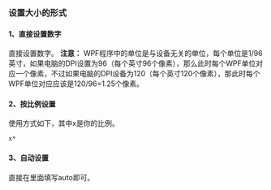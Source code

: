 ### 设置大小的形式
#### 1、直接设置数字
直接设置数字。
**注意：** WPF程序中的单位是与设备无关的单位，每个单位是1/96英寸，如果电脑的DPI设置为96（每个英寸96个像素），那么此时每个WPF单位对应一个像素，不过如果电脑的DPI设备为120（每个英寸120个像素），那此时每个WPF单位对应应该是120/96=1.25个像素。
#### 2、按比例设置
使用方式如下，其中x是你的比例。
```xaml
x*
```
#### 3、自动设置
直接在里面填写auto即可。